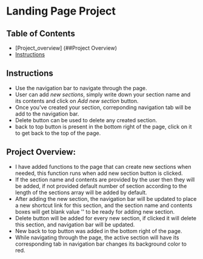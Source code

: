 # Landing Page Project

## Table of Contents

* [Project_overview] (##Project Overview)
* [Instructions](##instructions)

## Instructions
*   Use the navigation bar to navigate through the page.
*   User can add *new sections*, simply write down your section name and its contents and click on *Add new section* button.
*   Once you've created your section, correponding navigation tab will be add to the navigation bar.
*   Delete button can be used to delete any created section.
*   back to top button is present in the bottom right of the page, click on it to get back to the top of the page.

## Project Overview:
*   I have added functions to the page that can create new sections when needed, this function runs when add new section button is clicked.
*    If the section name and contents are provided by the user then they will be added, if not provided default number of section according to the length of the sections array will be added by default.
*    After adding the new section, the navigation bar will be updated to place a new shortcut link for this section, and the section name and contents boxes will get blank value '' to be ready for adding new section.
*   Delete button will be added for every new section, if clicked it will delete this section, and navigation bar will be updated.
*   New back to top button was added in the bottom right of the page.
*   While navigating through the page, the active section will have its corresponding tab in navigation bar changes its
background color to red.

